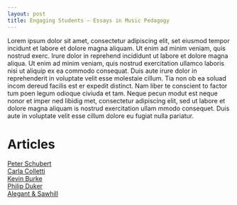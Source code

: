 ```yaml
---
layout: post
title: Engaging Students – Essays in Music Pedagogy
---
```



Lorem ipsum dolor sit amet, consectetur adipiscing elit, set eiusmod tempor incidunt et labore et dolore magna aliquam. Ut enim ad minim veniam, quis nostrud exerc. Irure dolor in reprehend incididunt ut labore et dolore magna aliqua. Ut enim ad minim veniam, quis nostrud exercitation ullamco laboris nisi ut aliquip ex ea commodo consequat. Duis aute irure dolor in reprehenderit in voluptate velit esse molestaie cillum. Tia non ob ea soluad incom dereud facilis est er expedit distinct. Nam liber te conscient to factor tum poen legum odioque civiuda et tam. Neque pecun modut est neque nonor et imper ned libidig met, consectetur adipiscing elit, sed ut labore et dolore magna aliquam is nostrud exercitation ullam mmodo consequet. Duis aute in voluptate velit esse cillum dolore eu fugiat nulla pariatur. 

# Articles #

[Peter Schubert][schubert]  
[Carla Colletti][colletti]  
[Kevin Burke][burke]  
[Philip Duker][duker]  
[Alegant & Sawhill](alegantSawhill.html)

[schubert]: schubert.html
[colletti]: colletti.html
[burke]: burke.html
[duker]: duker.html